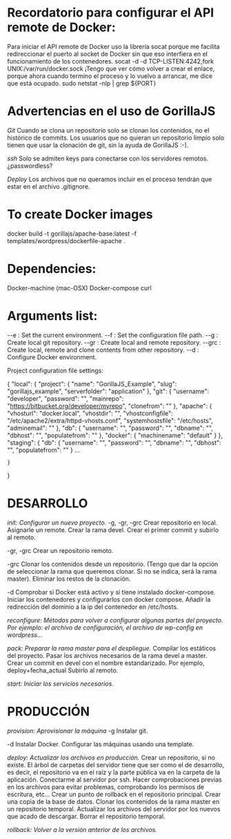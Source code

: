 Recordatorio para configurar el API remote de Docker:
===
Para iniciar el API remote de Docker uso la librería socat porque me facilita redireccionar el puerto al socket de Docker sin que eso interfiera en el funcionamiento de los contenedores.
socat -d -d TCP-LISTEN:4242,fork UNIX:/var/run/docker.sock 
¡Tengo que ver cómo volver a crear el enlace, porque ahora cuando termino el proceso y lo vuelvo a arrancar, me dice que está ocupado. 
sudo netstat -nlp | grep ${PORT}

Advertencias en el uso de GorillaJS
===
*Git*
Cuando se clona un repositorio solo se clonan los contenidos, no el histórico de commits. Los usuarios que no quieran un repositorio limpio solo tienen que usar la clonación de git, sin la ayuda de GorillaJS :-).

*ssh*
Solo se admiten keys para conectarse con los servidores remotos. ¿passwordless?

*Deploy*
Los archivos que no queramos incluir en el proceso tendrán que estar en el archivo .gitignore. 


To create Docker images
===
docker build -t gorillajs/apache-base:latest -f templates/wordpress/dockerfile-apache .


Dependencies:
===
Docker-machine (mac-OSX)
Docker-compose
curl

Arguments list:
===

--e : Set the current environment.
--f : Set the configuration file path.
--g : Create local git repository.
--gr : Create local and remote repository.
--grc : Create local, remote and clone contents from other repository.
--d : Configure Docker environment.


Project configuration file settings:

{
    "local": {
        "project": {
            "name": "GorillaJS_Example",
            "slug": "gorillajs_example",
            "serverfolder": "application"
        },
        "git": {
            "username": "developer",
            "password": "",
            "mainrepo": "https://bitbucket.org/developer/myrepo",
            "clonefrom": ""
        },
        "apache": {
            "vhosturl": "docker.local",
            "vhostdir": "",
            "vhostconfigfile": "/etc/apache2/extra/httpd-vhosts.conf",
            "systemhostsfile": "/etc/hosts",
            "adminemail": ""
        },
        "db": {
            "username": "",
            "password": "",
            "dbname": "",
            "dbhost": "",
            "populatefrom": ""
        },
        "docker": {
            "machinename": "default"
        }
    },
    "staging": {
        "db": {
            "username": "",
            "password": "",
            "dbname": "",
            "dbhost": "",
            "populatefrom": ""
        }
        ...

    }
}


DESARROLLO
===

*init: Configurar un nuevo proyecto.*
-g, -gr, -grc
Crear repositorio en local.
Asignarle un remote.
Crear la rama devel.
Crear el primer commit y subirlo al remoto.

-gr, -grc
Crear un repositorio remoto.

-grc
Clonar los contenidos desde un repositorio. (Tengo que dar la opción de seleccionar la rama que queremos clonar. Si no se indica, será la rama master).
Eliminar los restos de la clonación.

-d
Comprobar si Docker está activo y si tiene instalado docker-compose.
Iniciar los contenedores y configurarlos con docker compose.
Añadir la redirección del dominio a la ip del contenedor en /etc/hosts.

*reconfigure: Métodos para volver a configurar algunas partes del proyecto. Por ejemplo: el archivo de configuración, el archivo de wp-config en wordpress...*


*pack: Preparar la rama master para el despliegue.*
Compilar los estáticos del proyecto.
Pasar los archivos necesarios de la rama devel a master.
Crear un commit en devel con el nombre estandarizado. Por ejemplo, deploy+fecha_actual
Subirlo al remoto.

*start: Iniciar los servicios necesarios.*



PRODUCCIÓN
===

*provision: Aprovisionar la máquina*
-g
Instalar git.

-d
Instalar Docker.
Configurar las máquinas usando una template.


*deploy: Actualizar los archivos en producción.*
Crear un repositorio, si no existe. El árbol de carpetas del servidor tiene que ser como el de desarrollo, es decir, el repositorio va en el raíz y la parte pública va en la carpeta de la aplicación.
Conectarme al servidor por ssh.
Hacer comprobaciones previas en los archivos para evitar problemas, comprobando los permisos de escritura, etc...
Crear un punto de rollback en el repositorio principal.
Crear una copia de la base de datos.
Clonar los contenidos de la rama master en un repositorio temporal.
Actualizar los archivos del servidor por los nuevos que acado de descargar.
Borrar el repositorio temporal.

*rollback: Volver a la versión anterior de los archivos.*
